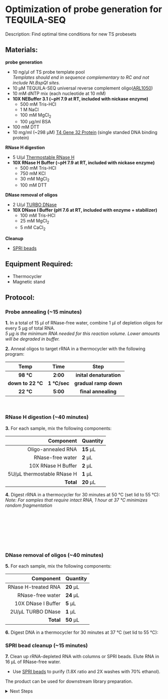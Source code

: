 Optimization of probe generation for TEQUILA-SEQ
================================================================================
Description: Find optimal time conditions for new TS probesets

Materials:
--------------------------------------------------------------------------------
  **probe generation**
  * 10 ng/µl of TS probe template pool <br/> _Templates should end in sequence complementary to RC and not include Nt.BspQI sites._
  * 10 µM TEQUILA-SEQ universal reverse complement oligo([ARL1050](../ARL-primers.csv))
  * 10 mM dNTP mix (each nucleotide at 10 mM)
  * **10X NEBuffer 3.1 (~pH 7.9 at RT, included with nickase enzyme)**
    * 500 mM Tris-HCl
    * 1 M NaCl
    * 100 mM MgCl<sub/>2<sub>
    * 100 µg/ml BSA
  * 100 mM DTT
  * 10 mg/ml (~298 µM) [T4 Gene 32 Protein](https://www.neb.com/en-us/products/m0300-t4-gene-32-protein) (single standed DNA binding protein)

  
  **RNase H digestion**
  * 5 U/µl [Thermostable RNase H](https://www.neb.com/products/m0523-thermostable-rnase-h#Product%20Information)
  * **10X RNase H Buffer (~pH 7.9 at RT, included with nickase enzyme)**
    * 500 mM Tris-HCl
    * 750 mM KCl
    * 30 mM MgCl<sub/>2<sub>
    * 100 mM DTT
  
  **DNase removal of oligos**
  * 2 U/µl [TURBO DNase](https://www.thermofisher.com/order/catalog/product/AM2238)
  * **10X DNase I Buffer (pH 7.6 at RT, included with enzyme + stabilizer)**
    * 100 mM Tris-HCl
    * 25 mM MgCl<sub/>2<sub>
    * 5 mM CaCl<sub/>2<sub>
  
  **Cleanup**
  * [SPRI beads](./SPRI-beads.md)
  
Equipment Required:
--------------------------------------------------------------------------------
  * Thermocycler
  * Magnetic stand

<!-- Use <br/> to go to next page -->
  
Protocol:
--------------------------------------------------------------------------------
### Probe annealing (~15 minutes)

**1.** In a total of 15 µl of RNase-free water, combine 1 µl of depletion oligos for every 5 µg of total RNA. <br/> _5 µg is the minimum RNA needed for this reaction volume. Lower amounts will be degraded in buffer._ 

**2.** Anneal oligos to target rRNA in a thermocycler with the following program:  

  | Temp | Time | Step |
  | :--------: | :---------: |:---------: |
  | **98 °C** | **2:00** | **inital denaturation** |
  | **down to 22 °C** | **1 °C/sec** | **gradual ramp down** |
  | **22 °C** | **5:00** | **final annealing** |
  <br/>

### RNase H digestion (~40 minutes)

**3.** For each sample, mix the following components:

  | Component | Quantity | 
  | ---------: | :---------- |
  | Oligo-annealed RNA | **15**  µL | 
  | RNase-free water | **2**  µL |
  | 10X RNase H Buffer | **2**  µL |
  | 5U/µL thermostable RNase H| **1**  µL |
  | **Total** | **20** µL |

**4.** Digest rRNA in a thermocycler for 30 minutes at 50 °C (set lid to 55 °C):<br/>
_Note: For samples that require intact RNA, 1 hour at 37 °C minimizes random fragmentation_ 

  <br/><br/><br/><br/><br/><br/>

### DNase removal of oligos (~40 minutes)

**5.** For each sample, mix the following components:

  | Component | Quantity | 
  | ---------: | :---------- |
  | RNase H-treated RNA | **20**  µL | 
  | RNase-free water | **24**  µL |
  | 10X DNase I Buffer | **5**  µL |
  | 2U/µL TURBO DNase| **1**  µL |
  | **Total** | **50** µL |

**6.** Digest DNA in a thermocycler for 30 minutes at 37 °C (set lid to 55 °C):
<br/>

### SPRI bead cleanup (~15 minutes)

**7.** Clean up rRNA-depleted RNA with columns or SPRI beads. Elute RNA in 16 µL of RNase-free water.
  * Use [SPRI beads](./SPRI-beads.md) to purify (1.8X ratio and 2X washes with 70% ethanol).

The product can be used for downstream library preparation.

<!-- The text below creates dropdown lists for links to next steps or hyperlinks -->

<details>
  <summary>Next Steps</summary>

</p> <a href="./NEB-Ultra-II-Directional/First-strand-synthesis.md">
First Strand Synthesis </a>

</details>
